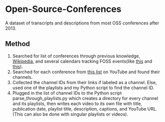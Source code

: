 # Open-Source-Conferences
A dataset of transcripts and descriptions from most OSS conferences after 2013.

## Method
1. Searched for list of conferences through previous knowledge, [Wikipedia](https://en.wikipedia.org/wiki/List_of_free-software_events), and several calendars tracking FOSS events(like [this](https://calendify.com/@blinkenweb/foss-events) and [this](https://lwn.net/Calendar/Monthly/cfp/)).
2. Searched for each conference from [this list](https://docs.google.com/spreadsheets/d/1XPNv2uBbE6VW9QJpgdRfOCMHoDkbYsRkd6rJVHt6mo0/edit?usp=sharing) on YouTube and found their channels.
3. Collected the channel IDs from their links if labeled as a channel. Else, used one of the playlists and my Python script to find the channel ID.
4. Plugged in the list of channel IDs to the Python script parse_through_playlists.py which creates a directory for every channel and its playlists, then writes each video to its own file with title, publication date, playlist title, description, captions, and YouTube URL. (This can also be done with singular playlists or videos).
